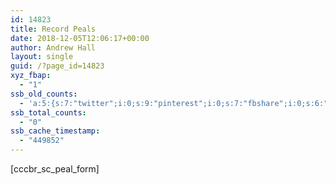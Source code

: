 ```yaml
---
id: 14823
title: Record Peals
date: 2018-12-05T12:06:17+00:00
author: Andrew Hall
layout: single
guid: /?page_id=14823
xyz_fbap:
  - "1"
ssb_old_counts:
  - 'a:5:{s:7:"twitter";i:0;s:9:"pinterest";i:0;s:7:"fbshare";i:0;s:6:"reddit";i:0;s:6:"tumblr";N;}'
ssb_total_counts:
  - "0"
ssb_cache_timestamp:
  - "449852"
---
```

[cccbr\_sc\_peal_form]
